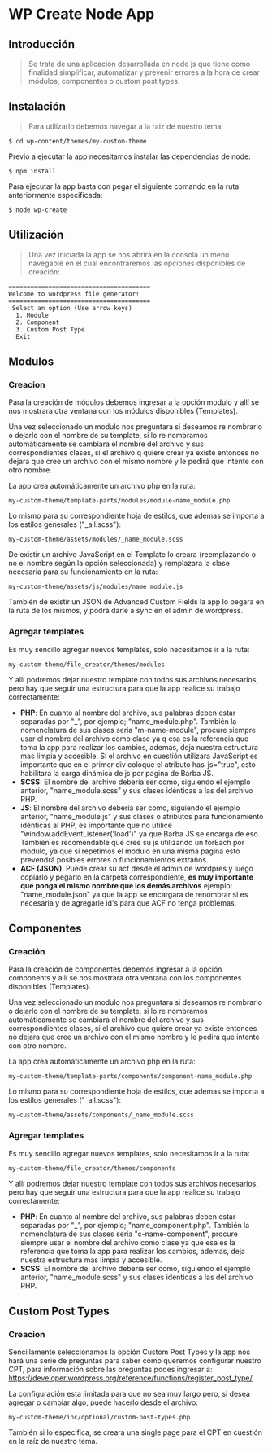# WP Create Node App

## Introducción

> Se trata de una aplicación desarrollada en node js que tiene como finalidad simplificar, automatizar y prevenir errores a la hora de crear módulos, componentes o custom post types.

## Instalación

>Para utilizarlo debemos navegar a la raiz de nuestro tema:
```console
$ cd wp-content/themes/my-custom-theme
```
Previo a ejecutar la app necesitamos instalar las dependencias de node:
```console
$ npm install
```
Para ejecutar la app basta con pegar el siguiente comando en la ruta anteriormente especificada:
```console
$ node wp-create
```


## Utilización

>Una vez iniciada la app se nos abrirá en la consola un menú navegable en el cual encontraremos las opciones disponibles de creación:
```console
=======================================
Welcome to wordpress file generator!
=======================================
 Select an option (Use arrow keys)
  1. Module 
  2. Component 
  3. Custom Post Type 
  Exit 
```
## Modulos
### Creacion
>
Para la creación de módulos debemos ingresar a la opción modulo y allí se nos mostrara otra ventana con los módulos disponibles (Templates).
>
Una vez seleccionado un modulo nos preguntara si deseamos re nombrarlo o dejarlo con el nombre de su template, si lo re nombramos automáticamente se cambiara el nombre del archivo y sus correspondientes clases, si el archivo q quiere crear ya existe entonces no dejara que cree un archivo con el mismo nombre y le pedirá que intente con otro nombre.
>
La app crea automáticamente un archivo php en la ruta:
```console
my-custom-theme/template-parts/modules/module-name_module.php
```
Lo mismo para su correspondiente hoja de estilos, que ademas se importa a los estilos generales ("_all.scss"):
```console
my-custom-theme/assets/modules/_name_module.scss
```
De existir un archivo JavaScript en el Template lo creara (reemplazando o no el nombre según la opción seleccionada) y remplazara la clase necesaria para su funcionamiento en la ruta:
```console
my-custom-theme/assets/js/modules/name_module.js
```
También de existir un JSON de Advanced Custom Fields la app lo pegara en la ruta de los mismos, y podrá darle a sync en el admin de wordpress.
>
>
### Agregar templates
Es muy sencillo agregar nuevos templates, solo necesitamos ir a la ruta:
```console
my-custom-theme/file_creator/themes/modules
```
Y allí podremos dejar nuestro template con todos sus archivos necesarios, pero hay que seguir una estructura para que la app realice su trabajo correctamente:
- **PHP**: En cuanto al nombre del archivo, sus palabras deben estar separadas por "_", por ejemplo; "name_module.php". También la nomenclatura de sus clases seria "m-name-module", procure siempre usar el nombre del archivo como clase ya q esa es la referencia que toma la app para realizar los cambios, ademas, deja nuestra estructura mas limpia y accesible. Si el archivo en cuestión utilizara JavaScript es importante que en el primer div coloque el atributo has-js="true", esto habilitara la carga dinámica de js por pagina de Barba JS.
- **SCSS**: El nombre del archivo debería ser como, siguiendo el ejemplo anterior, "name_module.scss" y sus clases idénticas a las del archivo PHP.
- **JS**: El nombre del archivo debería ser como, siguiendo el ejemplo anterior, "name_module.js" y sus clases o atributos para funcionamiento idénticas al PHP, es importante que no utilice "window.addEventListener('load')" ya que Barba JS se encarga de eso. También es recomendable que cree su js utilizando un forEach por modulo, ya que si repetimos el modulo en una misma pagina esto prevendrá posibles errores o funcionamientos extraños.
- **ACF (JSON)**: Puede crear su acf desde el admin de wordpres y luego copiarlo y pegarlo en la carpeta correspondiente, **es muy importante que ponga el mismo nombre que los demás archivos** ejemplo: "name_module.json" ya que la app se encargara de renombrar si es necesaria y de agregarle id's para que ACF no tenga problemas.

## Componentes
### Creación
>
Para la creación de componentes debemos ingresar a la opción components y allí se nos mostrara otra ventana con los componentes disponibles (Templates).
>
Una vez seleccionado un modulo nos preguntara si deseamos re nombrarlo o dejarlo con el nombre de su template, si lo re nombramos automáticamente se cambiara el nombre del archivo y sus correspondientes clases, si el archivo que quiere crear ya existe entonces no dejara que cree un archivo con el mismo nombre y le pedirá que intente con otro nombre.
>
La app crea automáticamente un archivo php en la ruta:
```console
my-custom-theme/template-parts/components/component-name_module.php
```
Lo mismo para su correspondiente hoja de estilos, que ademas se importa a los estilos generales ("_all.scss"):
```console
my-custom-theme/assets/components/_name_module.scss
```
### Agregar templates
Es muy sencillo agregar nuevos templates, solo necesitamos ir a la ruta:
```console
my-custom-theme/file_creator/themes/components
```
Y allí podremos dejar nuestro template con todos sus archivos necesarios, pero hay que seguir una estructura para que la app realice su trabajo correctamente:
- **PHP**: En cuanto al nombre del archivo, sus palabras deben estar separadas por "_", por ejemplo; "name_component.php". También la nomenclatura de sus clases seria "c-name-component", procure siempre usar el nombre del archivo como clase ya que esa es la referencia que toma la app para realizar los cambios, ademas, deja nuestra estructura mas limpia y accesible.
- **SCSS**: El nombre del archivo deberia ser como, siguiendo el ejemplo anterior, "name_module.scss" y sus clases identicas a las del archivo PHP.

## Custom Post Types
### Creacion
Sencillamente seleccionamos la opción Custom Post Types y la app nos hará una serie de preguntas para saber como queremos configurar nuestro CPT, para información sobre las preguntas podes ingresar a: https://developer.wordpress.org/reference/functions/register_post_type/
>
La configuración esta limitada para que no sea muy largo pero, si desea agregar o cambiar algo, puede hacerlo desde el archivo:
```console
my-custom-theme/inc/optional/custom-post-types.php
```
También si lo especifica, se creara una single page para el CPT en cuestión en la raíz de nuestro tema.
